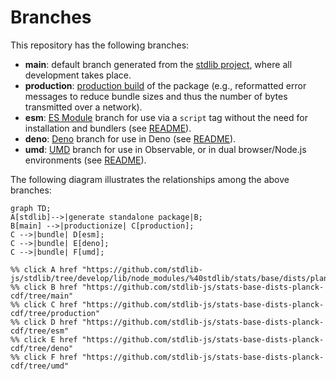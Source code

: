 <!--

@license Apache-2.0

Copyright (c) 2022 The Stdlib Authors.

Licensed under the Apache License, Version 2.0 (the "License");
you may not use this file except in compliance with the License.
You may obtain a copy of the License at

    http://www.apache.org/licenses/LICENSE-2.0

Unless required by applicable law or agreed to in writing, software
distributed under the License is distributed on an "AS IS" BASIS,
WITHOUT WARRANTIES OR CONDITIONS OF ANY KIND, either express or implied.
See the License for the specific language governing permissions and
limitations under the License.

-->

# Branches

This repository has the following branches:

-   **main**: default branch generated from the [stdlib project][stdlib-url], where all development takes place.
-   **production**: [production build][production-url] of the package (e.g., reformatted error messages to reduce bundle sizes and thus the number of bytes transmitted over a network).
-   **esm**: [ES Module][esm-url] branch for use via a `script` tag without the need for installation and bundlers (see [README][esm-readme]).
-   **deno**: [Deno][deno-url] branch for use in Deno (see [README][deno-readme]).
-   **umd**: [UMD][umd-url] branch for use in Observable, or in dual browser/Node.js environments (see [README][umd-readme]).

The following diagram illustrates the relationships among the above branches:

```mermaid
graph TD;
A[stdlib]-->|generate standalone package|B;
B[main] -->|productionize| C[production];
C -->|bundle| D[esm];
C -->|bundle| E[deno];
C -->|bundle| F[umd];

%% click A href "https://github.com/stdlib-js/stdlib/tree/develop/lib/node_modules/%40stdlib/stats/base/dists/planck/cdf"
%% click B href "https://github.com/stdlib-js/stats-base-dists-planck-cdf/tree/main"
%% click C href "https://github.com/stdlib-js/stats-base-dists-planck-cdf/tree/production"
%% click D href "https://github.com/stdlib-js/stats-base-dists-planck-cdf/tree/esm"
%% click E href "https://github.com/stdlib-js/stats-base-dists-planck-cdf/tree/deno"
%% click F href "https://github.com/stdlib-js/stats-base-dists-planck-cdf/tree/umd"
```

[stdlib-url]: https://github.com/stdlib-js/stdlib/tree/develop/lib/node_modules/%40stdlib/stats/base/dists/planck/cdf
[production-url]: https://github.com/stdlib-js/stats-base-dists-planck-cdf/tree/production
[deno-url]: https://github.com/stdlib-js/stats-base-dists-planck-cdf/tree/deno
[deno-readme]: https://github.com/stdlib-js/stats-base-dists-planck-cdf/blob/deno/README.md
[umd-url]: https://github.com/stdlib-js/stats-base-dists-planck-cdf/tree/umd
[umd-readme]: https://github.com/stdlib-js/stats-base-dists-planck-cdf/blob/umd/README.md
[esm-url]: https://github.com/stdlib-js/stats-base-dists-planck-cdf/tree/esm
[esm-readme]: https://github.com/stdlib-js/stats-base-dists-planck-cdf/blob/esm/README.md